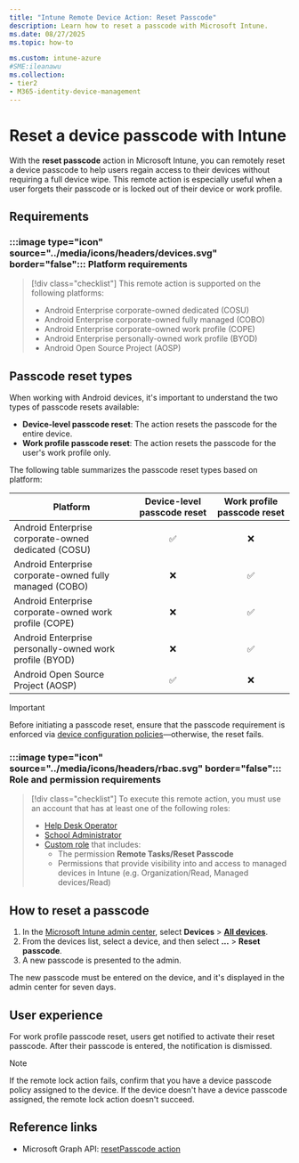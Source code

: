 ```yaml
---
title: "Intune Remote Device Action: Reset Passcode"
description: Learn how to reset a passcode with Microsoft Intune.
ms.date: 08/27/2025
ms.topic: how-to

ms.custom: intune-azure
#SME:ileanawu
ms.collection:
- tier2
- M365-identity-device-management
---
```


# Reset a device passcode with Intune

With the **reset passcode** action in Microsoft Intune, you can remotely reset a device passcode to help users regain access to their devices without requiring a full device wipe. This remote action is especially useful when a user forgets their passcode or is locked out of their device or work profile.

## Requirements

### :::image type="icon" source="../media/icons/headers/devices.svg" border="false"::: Platform requirements

> [!div class="checklist"]
> This remote action is supported on the following platforms:
>
> - Android Enterprise corporate-owned dedicated (COSU)
> - Android Enterprise corporate-owned fully managed (COBO)
> - Android Enterprise corporate-owned work profile (COPE)
> - Android Enterprise personally-owned work profile (BYOD)
> - Android Open Source Project (AOSP)

## Passcode reset types

When working with Android devices, it's important to understand the two types of passcode resets available:

- **Device-level passcode reset**: The action resets the passcode for the entire device.
- **Work profile passcode reset**: The action resets the passcode for the user's work profile only.

The following table summarizes the passcode reset types based on platform:

| Platform | Device-level passcode reset | Work profile passcode reset |
|--|:-:|:-:|
| Android Enterprise corporate-owned dedicated (COSU) | ✅ | ❌ |
| Android Enterprise corporate-owned fully managed (COBO) | ❌ | ✅ |
| Android Enterprise corporate-owned work profile (COPE) | ❌ | ✅ |
| Android Enterprise personally-owned work profile (BYOD) | ❌ | ✅ |
| Android Open Source Project (AOSP) | ✅ | ❌ |

> [!IMPORTANT]
> Before initiating a passcode reset, ensure that the passcode requirement is enforced via [device configuration policies][INT-1]—otherwise, the reset fails.

### :::image type="icon" source="../media/icons/headers/rbac.svg" border="false"::: Role and permission requirements

> [!div class="checklist"]
> To execute this remote action, you must use an account that has at least one of the following roles:
>
> - [Help Desk Operator][INT-R1]
> - [School Administrator][INT-R2]
> - [Custom role][INT-RC] that includes:
>   - The permission **Remote Tasks/Reset Passcode**
>   - Permissions that provide visibility into and access to managed devices in Intune (e.g. Organization/Read, Managed devices/Read)

## How to reset a passcode

1. In the [Microsoft Intune admin center][INT-AC], select **Devices** > [**All devices**][INT-ALLD].
1. From the devices list, select a device, and then select **...** > **Reset passcode**.
1. A new passcode is presented to the admin.

The new passcode must be entered on the device, and it's displayed in the admin center for seven days.

## User experience

For work profile passcode reset, users get notified to activate their reset passcode. After their passcode is entered, the notification is dismissed.

>[!NOTE]
>If the remote lock action fails, confirm that you have a device passcode policy assigned to the device. If the device doesn't have a device passcode assigned, the remote lock action doesn't succeed.

## Reference links

- Microsoft Graph API: [resetPasscode action][GRAPH-1]

[INT-AC]: https://go.microsoft.com/fwlink/?linkid=2109431
[INT-ALLD]: https://go.microsoft.com/fwlink/?linkid=2333814
[INT-AC2]: https://go.microsoft.com/fwlink/?linkid=2109431#view/Microsoft_Intune_Devices/DeviceActionList.ReactView
[INT-1]:/intune/intune-service/configuration/settings-catalog-android

[INT-RC]: /intune/intune-service/fundamentals/create-custom-role
[INT-R1]: /intune/intune-service/fundamentals/role-based-access-control-reference#help-desk-operator
[INT-R2]: /intune/intune-service/fundamentals/role-based-access-control-reference#school-administrator

[GRAPH-1]: /graph/api/intune-devices-manageddevice-resetpasscode
